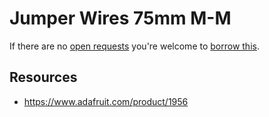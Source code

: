 # Jumper Wires 75mm M-M
If there are no [open requests](../../../../issues?q=is%3Aissue+is%3Aopen+%22Jumper+Wires+75mm+M-M%22) you're welcome to [borrow this](../../../../issues/new?title=Borrow+request+for+Jumper+Wires+75mm+M-M&body=1+piece+of+%5Bthis%5D%28..%2Fblob%2Fmain%2F.%2FParts%2FWires%2FJumper_Wires_75mm_M-M.md%29+for+~2+weeks.).

## Resources
- https://www.adafruit.com/product/1956
